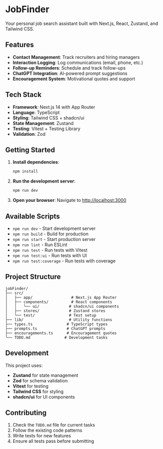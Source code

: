 # JobFinder

Your personal job search assistant built with Next.js, React, Zustand, and Tailwind CSS.

## Features

- **Contact Management**: Track recruiters and hiring managers
- **Interaction Logging**: Log communications (email, phone, etc.)
- **Follow-up Reminders**: Schedule and track follow-ups
- **ChatGPT Integration**: AI-powered prompt suggestions
- **Encouragement System**: Motivational quotes and support

## Tech Stack

- **Framework**: Next.js 14 with App Router
- **Language**: TypeScript
- **Styling**: Tailwind CSS + shadcn/ui
- **State Management**: Zustand
- **Testing**: Vitest + Testing Library
- **Validation**: Zod

## Getting Started

1. **Install dependencies**:
   ```bash
   npm install
   ```

2. **Run the development server**:
   ```bash
   npm run dev
   ```

3. **Open your browser**:
   Navigate to [http://localhost:3000](http://localhost:3000)

## Available Scripts

- `npm run dev` - Start development server
- `npm run build` - Build for production
- `npm run start` - Start production server
- `npm run lint` - Run ESLint
- `npm run test` - Run tests with Vitest
- `npm run test:ui` - Run tests with UI
- `npm run test:coverage` - Run tests with coverage

## Project Structure

```
jobFinder/
├── src/
│   ├── app/                 # Next.js App Router
│   ├── components/          # React components
│   │   └── ui/             # shadcn/ui components
│   ├── stores/             # Zustand stores
│   └── test/               # Test setup
├── lib/                    # Utility functions
├── types.ts               # TypeScript types
├── prompts.ts             # ChatGPT prompts
├── encouragements.ts      # Encouragement quotes
└── TODO.md               # Development tasks
```

## Development

This project uses:
- **Zustand** for state management
- **Zod** for schema validation
- **Vitest** for testing
- **Tailwind CSS** for styling
- **shadcn/ui** for UI components

## Contributing

1. Check the `TODO.md` file for current tasks
2. Follow the existing code patterns
3. Write tests for new features
4. Ensure all tests pass before submitting 